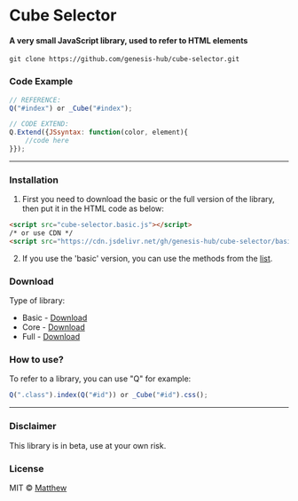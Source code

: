 <!-- ![Screenshot]()  -->
# Cube Selector
#### A very small JavaScript library, used to refer to HTML elements

```github
git clone https://github.com/genesis-hub/cube-selector.git
```

### Code Example
```javascript
// REFERENCE:
Q("#index") or _Cube("#index");

// CODE EXTEND:
Q.Extend({JSsyntax: function(color, element){
    //code here
}});
```
***
### Installation
1. First you need to download the basic or the full version of the library, then put it in the HTML code as below:
```HTML 
<script src="cube-selector.basic.js"></script> 
/* or use CDN */
<script src="https://cdn.jsdelivr.net/gh/genesis-hub/cube-selector/basic/cube-selector.basic.js"></script>
```
2. If you use the 'basic' version, you can use the methods from the [list](https://github.com/genesis-hub/cube-selector/tree/master/methods).
### Download
Type of library:
* Basic - [Download](https://cdn.jsdelivr.net/gh/genesis-hub/cube-selector/basic/cube-selector.basic.js) 
* Core - [Download](https://cdn.jsdelivr.net/gh/genesis-hub/cube-selector/core/cube-selector.core.js)
* Full - [Download](https://cdn.jsdelivr.net/gh/genesis-hub/cube-selector/full/cube-selector.full.js)

### How to use?
To refer to a library, you can use "Q" for example:
```javascript
Q(".class").index(Q("#id")) or _Cube("#id").css();
```
***
### Disclaimer
This library is in beta, use at your own risk.

### License
MIT © [Matthew]()
